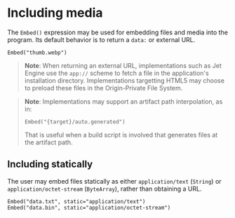 # Including media

The `Embed()` expression may be used for embedding files and media into the program. Its default behavior is to return a `data:` or external URL.

```
Embed("thumb.webp")
```

> **Note**: When returning an external URL, implementations such as Jet Engine use the `app://` scheme to fetch a file in the application's installation directory. Implementations targetting HTML5 may choose to preload these files in the Origin-Private File System.

<blockquote>

**Note**: Implementations may support an artifact path interpolation, as in:

```
Embed("{target}/auto.generated")
```

That is useful when a build script is involved that generates files at the artifact path.

</blockquote>

## Including statically

The user may embed files statically as either `application/text` (`String`) or `application/octet-stream` (`ByteArray`), rather than obtaining a URL.

```
Embed("data.txt", static="application/text")
Embed("data.bin", static="application/octet-stream")
```